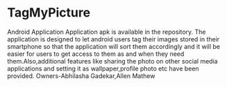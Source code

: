 # TagMyPicture
Android Application
Application apk is available in the repository.
The application is designed to let android users tag their images stored in their smartphone so that the application will sort them accordingly and it will be easier for users to get access to them as and when they need them.Also,additional features like sharing the photo on other social media applications and setting it as wallpaper,profile photo etc have been provided.
Owners-Abhilasha Gadekar,Allen Mathew


